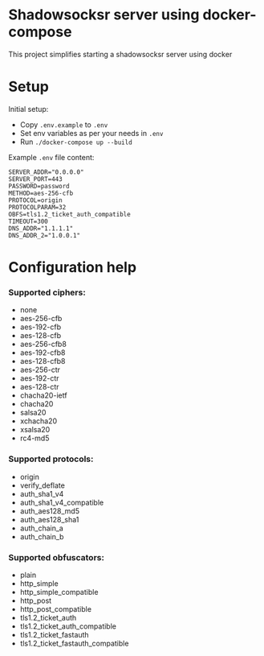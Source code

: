 # Shadowsocksr server using docker-compose

This project simplifies starting a shadowsocksr server using docker

# Setup

Initial setup:

- Copy `.env.example` to `.env`
- Set env variables as per your needs in `.env`
- Run `./docker-compose up --build`

Example `.env` file content:

```shell
SERVER_ADDR="0.0.0.0"
SERVER_PORT=443
PASSWORD=password
METHOD=aes-256-cfb
PROTOCOL=origin
PROTOCOLPARAM=32
OBFS=tls1.2_ticket_auth_compatible
TIMEOUT=300
DNS_ADDR="1.1.1.1"
DNS_ADDR_2="1.0.0.1"
```

# Configuration help

### Supported ciphers:

- none
- aes-256-cfb
- aes-192-cfb
- aes-128-cfb
- aes-256-cfb8
- aes-192-cfb8
- aes-128-cfb8
- aes-256-ctr
- aes-192-ctr
- aes-128-ctr
- chacha20-ietf
- chacha20
- salsa20
- xchacha20
- xsalsa20
- rc4-md5

### Supported protocols:

- origin
- verify_deflate
- auth_sha1_v4
- auth_sha1_v4_compatible
- auth_aes128_md5
- auth_aes128_sha1
- auth_chain_a
- auth_chain_b

### Supported obfuscators:

- plain
- http_simple
- http_simple_compatible
- http_post
- http_post_compatible
- tls1.2_ticket_auth
- tls1.2_ticket_auth_compatible
- tls1.2_ticket_fastauth
- tls1.2_ticket_fastauth_compatible
